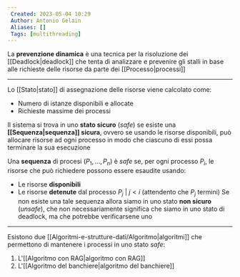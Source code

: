 ```yaml
---
 Created: 2023-05-04 10:29
 Author: Antonio Gelain
 Aliases: []
 Tags: [multithreading]
---
```


La **prevenzione dinamica** è una tecnica per la risoluzione dei [[Deadlock|deadlock]] che tenta di analizzare e prevenire gli stalli in base alle richieste delle risorse da parte dei [[Processo|processi]]

---

Lo [[Stato|stato]] di assegnazione delle risorse viene calcolato come:
- Numero di istanze disponibili e allocate
- Richieste massime dei processi

Il sistema si trova in uno **stato sicuro** (*safe*) se esiste una **[[Sequenza|sequenza]] sicura**, ovvero se usando le risorse disponibili, può allocare risorse ad ogni processo in modo che ciascuno di essi possa terminare la sua esecuzione

Una **sequenza** di procesi ($P_{1}, ..., P_{n}$) è *safe* se, per ogni processo $P_{i}$, le risorse che può richiedere possono essere esaudite usando:
- Le risorse **disponibili**
- Le risorse **detenute** dal processo $P_{j}\ |\ j < i$ (attendento che $P_{j}$ termini)
Se non esiste una tale sequenza allora siamo in uno stato **non sicuro** (*unsafe*), che non necessariamente significa che siamo in uno stato di deadlock, ma che potrebbe verificarsene uno

---

Esistono due [[Algoritmi-e-strutture-dati/Algoritmo|algoritmi]] che permettono di mantenere i processi in uno stato *safe*:
1. L'[[Algoritmo con RAG|algoritmo con RAG]]
2. L'[[Algoritmo del banchiere|algoritmo del banchiere]]